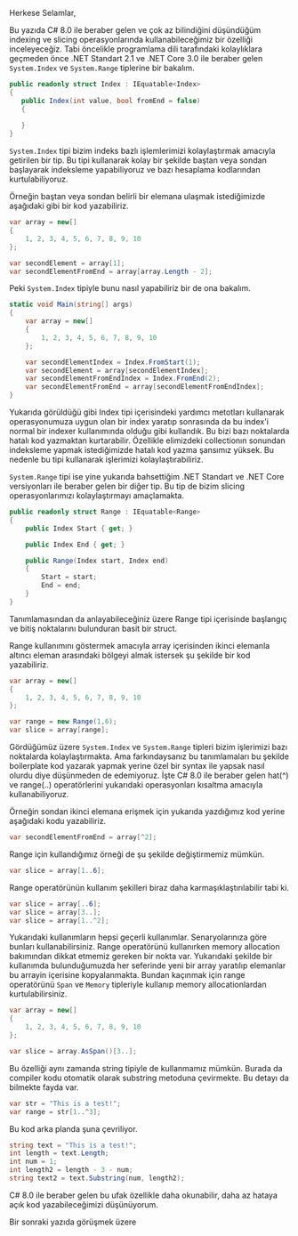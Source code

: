 Herkese Selamlar, 

Bu yazıda C# 8.0 ile beraber gelen ve çok az bilindiğini düşündüğüm indexing ve slicing operasyonlarında kullanabileceğimiz bir özelliği inceleyeceğiz. Tabi öncelikle programlama dili tarafındaki kolaylıklara geçmeden önce .NET Standart 2.1 ve .NET Core 3.0 ile beraber gelen `System.Index` ve `System.Range` tiplerine bir bakalım. 

 ```csharp
public readonly struct Index : IEquatable<Index>
{
    public Index(int value, bool fromEnd = false)
    {
     
    }
}
 ```

`System.Index` tipi bizim indeks bazlı işlemlerimizi kolaylaştırmak amacıyla getirilen bir tip. Bu tipi kullanarak kolay bir şekilde baştan veya sondan başlayarak indeksleme yapabiliyoruz ve bazı hesaplama kodlarından kurtulabiliyoruz. 

Örneğin baştan veya sondan belirli bir elemana ulaşmak istediğimizde aşağıdaki gibi bir kod yazabiliriz.

```csharp
var array = new[]
{
    1, 2, 3, 4, 5, 6, 7, 8, 9, 10
};

var secondElement = array[1];
var secondElementFromEnd = array[array.Length - 2];
```

Peki `System.Index` tipiyle bunu nasıl yapabiliriz bir de ona bakalım. 

```csharp
static void Main(string[] args)
{
    var array = new[]
    {
        1, 2, 3, 4, 5, 6, 7, 8, 9, 10
    };

    var secondElementIndex = Index.FromStart(1);
    var secondElement = array[secondElementIndex];
    var secondElementFromEndIndex = Index.FromEnd(2);
    var secondElementFromEnd = array[secondElementFromEndIndex];
}
```

Yukarıda görüldüğü gibi Index tipi içerisindeki yardımcı metotları kullanarak operasyonumuza uygun olan bir index yaratıp sonrasında da bu index'i normal bir indexer kullanımında olduğu gibi kullandık. Bu bizi bazı noktalarda hatalı kod yazmaktan kurtarabilir. Özellikle elimizdeki collectionın sonundan indeksleme yapmak istediğimizde hatalı kod yazma şansımız yüksek. Bu nedenle bu tipi kullanarak işlerimizi kolaylaştırabiliriz.



`System.Range` tipi ise yine yukarıda bahsettiğim .NET Standart ve .NET Core versiyonları ile beraber gelen bir diğer tip. Bu tip de bizim slicing operasyonlarımızı kolaylaştırmayı amaçlamakta.

```csharp
public readonly struct Range : IEquatable<Range>
{
    public Index Start { get; }

    public Index End { get; }

    public Range(Index start, Index end)
    {
        Start = start;
        End = end;
    }
}
```

Tanımlamasından da anlayabileceğiniz üzere Range tipi içerisinde başlangıç ve bitiş noktalarını bulunduran basit bir struct. 

Range kullanımını göstermek amacıyla array içerisinden ikinci elemanla altıncı eleman arasındaki bölgeyi almak istersek şu şekilde bir kod yazabiliriz. 

```csharp
var array = new[]
{
    1, 2, 3, 4, 5, 6, 7, 8, 9, 10
};

var range = new Range(1,6);
var slice = array[range];
```

Gördüğümüz üzere `System.Index` ve `System.Range` tipleri bizim işlerimizi bazı noktalarda kolaylaştırmakta. Ama farkındaysanız bu tanımlamaları bu şekilde boilerplate kod yazarak yapmak yerine özel bir syntax ile yapsak nasıl olurdu diye düşünmeden de edemiyoruz. İşte C# 8.0 ile beraber gelen hat(^) ve range(..) operatörlerini yukarıdaki operasyonları kısaltma amacıyla kullanabiliyoruz. 

Örneğin sondan ikinci elemana erişmek için yukarıda yazdığımız kod yerine aşağıdaki kodu yazabiliriz.

```csharp
var secondElementFromEnd = array[^2];
```

Range için kullandığımız örneği de şu şekilde değiştirmemiz mümkün.

```csharp
var slice = array[1..6];
```

Range operatörünün kullanım şekilleri biraz daha karmaşıklaştırılabilir tabi ki. 

```csharp
var slice = array[..6];
var slice = array[3..];
var slice = array[1..^2];
```

Yukarıdaki kullanımların hepsi geçerli kullanımlar. Senaryolarınıza göre bunları kullanabilirsiniz. Range operatörünü kullanırken memory allocation bakımından dikkat etmemiz gereken bir nokta var. Yukarıdaki şekilde bir kullanımda bulunduğumuzda her seferinde yeni bir array yaratılıp elemanlar bu arrayin içerisine kopyalanmakta. Bundan kaçınmak için range operatörünü `Span` ve `Memory` tipleriyle kullanıp memory allocationlardan kurtulabilirsiniz.

```csharp
var array = new[]
{
    1, 2, 3, 4, 5, 6, 7, 8, 9, 10
};

var slice = array.AsSpan()[3..];
```

Bu özelliği aynı zamanda string tipiyle de kullanmamız mümkün. Burada da compiler kodu otomatik olarak substring metoduna çevirmekte. Bu detayı da bilmekte fayda var. 

```csharp
var str = "This is a test!";
var range = str[1..^3];
```

Bu kod arka planda şuna çevriliyor. 

```csharp
string text = "This is a test!";
int length = text.Length;
int num = 1;
int length2 = length - 3 - num;
string text2 = text.Substring(num, length2);
```

C# 8.0 ile beraber gelen bu ufak özellikle daha okunabilir, daha az hataya açık kod yazabileceğimizi düşünüyorum.

Bir sonraki yazıda görüşmek üzere